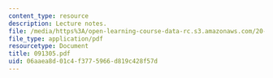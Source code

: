 ```yaml
---
content_type: resource
description: Lecture notes.
file: /media/https%3A/open-learning-course-data-rc.s3.amazonaws.com/20-442-molecular-structure-of-biological-materials-be-442-fall-2005/06aaea8d01c4f3775966d819c428f57d_091305.pdf
file_type: application/pdf
resourcetype: Document
title: 091305.pdf
uid: 06aaea8d-01c4-f377-5966-d819c428f57d
---
```


